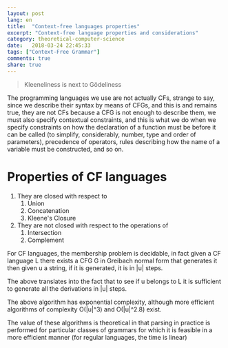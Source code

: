 ```yaml
---
layout: post
lang: en
title:  "Context-free languages properties"
excerpt: "Context-free language properties and considerations"
category: theoretical-computer-science
date:   2018-03-24 22:45:33
tags: ["Context-Free Grammar"]
comments: true
share: true
---
```

   
> Kleeneliness is next to Gödeliness 

The programming languages we use are not actually CFs, strange to say, since we describe their syntax by means of CFGs, and this is and remains true, they are not CFs because a CFG is not enough to describe them, we must also specify contextual constraints, and this is what we do when we specify constraints on how the declaration of a function must be before it can be called (to simplify, considerably, number, type and order of parameters), precedence of operators, rules describing how the name of a variable must be constructed, and so on.
# Properties of CF languages
1. They are closed with respect to
    1. Union
    2. Concatenation
    3. Kleene's Closure
2. They are not closed with respect to the operations of
    1. Intersection
    2. Complement

For CF languages, the membership problem is decidable, in fact given a CF language L there exists a CFG G in Greibach normal form that generates it then given u a string, if it is generated, it is in \|u\| steps.

The above translates into the fact that to see if u belongs to L it is sufficient to generate all the derivations in \|u\| steps.

The above algorithm has exponential complexity, although more efficient algorithms of complexity O(\|u\|^3) and O(\|u\|^2.8) exist.

The value of these algorithms is theoretical in that parsing in practice is performed for particular classes of grammars for which it is feasible in a more efficient manner (for regular languages, the time is linear)